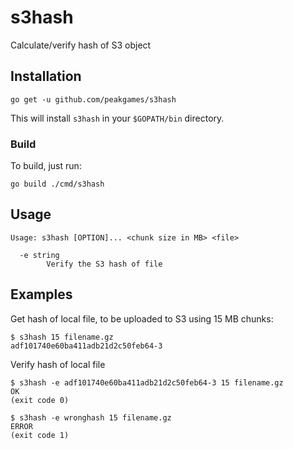 # s3hash #

Calculate/verify hash of S3 object

## Installation ##

    go get -u github.com/peakgames/s3hash

This will install `s3hash` in your `$GOPATH/bin` directory.

### Build ###

To build, just run:

    go build ./cmd/s3hash


## Usage ##

    Usage: s3hash [OPTION]... <chunk size in MB> <file>

      -e string
            Verify the S3 hash of file

## Examples

Get hash of local file, to be uploaded to S3 using 15 MB chunks:

    $ s3hash 15 filename.gz
    adf101740e60ba411adb21d2c50feb64-3

Verify hash of local file

    $ s3hash -e adf101740e60ba411adb21d2c50feb64-3 15 filename.gz
    OK
    (exit code 0)

    $ s3hash -e wronghash 15 filename.gz
    ERROR
    (exit code 1)
